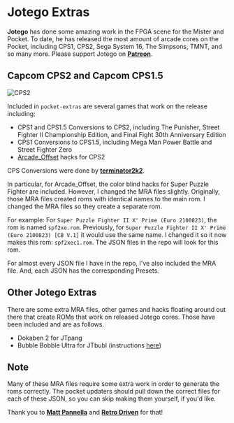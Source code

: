 # Jotego Extras

<b>Jotego</b> has done some amazing work in the FPGA scene for the Mister and Pocket. To date, he has released the most amount of arcade cores on the Pocket, including CPS1, CPS2, Sega System 16, The Simpsons, TMNT, and so many more. Please support Jotego on <b><a href="https://www.patreon.com/jotego">Patreon</a></b>.

## Capcom CPS2 and Capcom CPS1.5

![CPS2](https://github.com/dyreschlock/pocket-platform-images/blob/v4.0.0/pics/arcade/jtcps2.png?raw=true)

Included in `pocket-extras` are several games that work on the release including: 
- CPS1 and CPS1.5 Conversions to CPS2, including The Punisher, Street Fighter II Championship Edition, and Final Fight 30th Anniversary Edition
- CPS1 Conversions to CPS1.5, including Mega Man Power Battle and Street Fighter Zero
- <a href="https://github.com/atrac17/Arcade_Offset">Arcade_Offset</a> hacks for CPS2

CPS Conversions were done by <b><a href="https://github.com/terminator2k2">terminator2k2</a></b>.

In particular, for Arcade_Offset, the color blind hacks for Super Puzzle Fighter are included. However, I changed the MRA files slightly. Originally, those MRA files created roms with identical names to the main rom. I changed the MRA files so they create a separate rom.

For example: For `Super Puzzle Fighter II X' Prime (Euro 2100823)`, the rom is named `spf2xe.rom`. Previously, for `Super Puzzle Fighter II X' Prime (Euro 2100823) [CB V.1]` it would use the same name. I changed it so it now makes this rom: `spf2xec1.rom`. The JSON files in the repo will look for this rom.

For almost every JSON file I have in the repo, I've also included the MRA file. And, each JSON has the corresponding Presets.

## Other Jotego Extras

There are some extra MRA files, other games and hacks floating around out there that create ROMs that work on released Jotego cores. Those have been included and are as follows.

- Dokaben 2 for JTpang
- Bubble Bobble Ultra for JTbubl (instructions <a href="/jotego_extras/Assets/jtbubl/mra/README.md">here</a>)

## Note

Many of these MRA files require some extra work in order to generate the roms correctly. The pocket updaters should pull down the correct files for each of these JSON, so you can skip making them yourself, if you'd like.

Thank you to <b><a href="https://github.com/mattpannella">Matt Pannella</a></b> and <b><a href="https://github.com/retrodriven">Retro Driven</a></b> for that!
